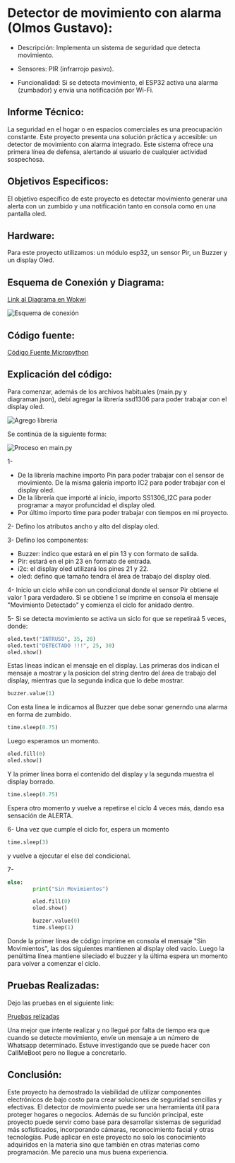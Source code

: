 # Detector de movimiento con alarma (Olmos Gustavo):

* Descripción: Implementa un sistema de seguridad que detecta movimiento.

* Sensores: PIR (infrarrojo pasivo).
  
* Funcionalidad: Si se detecta movimiento, el ESP32 activa una alarma (zumbador) y envía una notificación por Wi-Fi.

## Informe Técnico:

La seguridad en el hogar o en espacios comerciales es una preocupación constante. Este proyecto presenta una solución práctica y accesible: un detector de movimiento con alarma integrado. Este sistema ofrece una primera línea de defensa, alertando al usuario de cualquier actividad sospechosa.

## Objetivos Especificos:

El objetivo específico de este proyecto es detectar movimiento generar una alerta con un zumbido y una notificación tanto en consola como en una pantalla oled.

## Hardware:

Para este proyecto utilizamos: un módulo esp32, un sensor Pir, un Buzzer y un display Oled.

## Esquema de Conexión y Diagrama:

[Link al Diagrama en Wokwi](https://wokwi.com/projects/408580463353840641)

![Esquema de conexión](https://firebasestorage.googleapis.com/v0/b/ciencia-de-datos-ispc.appspot.com/o/int%20prog%2Fdetector%20de%20mov.jpg?alt=media&token=d560f07f-295b-43d8-9cf3-0bb1b6185a16)

## Código fuente:

[Código Fuente Micropython](https://github.com/JulioMartin12/aproximacion-evidencia1/blob/main/Detector%20de%20Movimiento%20con%20Alarma/main.py)

## Explicación del código:

Para comenzar, además de los archivos habituales (main.py y diagraman.json), debí agregar la librería ssd1306 para poder trabajar con el display oled.

![Agrego libreria](https://firebasestorage.googleapis.com/v0/b/ciencia-de-datos-ispc.appspot.com/o/int%20prog%2F01.jpg?alt=media&token=5b01ae5a-ae19-4495-93f0-2f7863163438)

Se continúa de la siguiente forma:

![Proceso en main.py](https://firebasestorage.googleapis.com/v0/b/ciencia-de-datos-ispc.appspot.com/o/int%20prog%2F02.jpg?alt=media&token=5190342d-3694-4fbf-8021-c6e49f93edec)

1-

* De la librería machine importo Pin para poder trabajar con el sensor de movimiento. De la misma galería importo IC2 para poder trabajar con el display oled.
* De la librería que importé al inicio, importo SS1306_I2C para poder programar a mayor profuncidad el display oled.
* Por último importo time para poder trabajar con tiempos en mi proyecto.

2- Defino los atributos ancho y alto del display oled.

3- Defino los componentes:

* Buzzer: indico que estará en el pin 13 y con formato de salida.
* Pir: estará en el pin 23 en formato de entrada.
* i2c: el display oled utilizará los pines 21 y 22.
* oled: defino que tamaño tendra el área de trabajo del display oled.

4- Inicio un ciclo while con un condicional donde el sensor Pir obtiene el valor 1 para verdadero. Si se obtiene 1 se imprime en consola el mensaje "Movimiento Detectado" y comienza el ciclo for anidado dentro.

5- Si se detecta movimiento se activa un siclo for que se repetiraá 5 veces, donde:

```python
oled.text("INTRUSO", 35, 20)
oled.text("DETECTADO !!!", 25, 30)
oled.show() 
```

Estas líneas indican el mensaje en el display. Las primeras dos indican el mensaje a mostrar y la posicion del string dentro del área de trabajo del display, mientras que la segunda indica que lo debe mostrar.

```python
buzzer.value(1)
```

Con esta línea le indicamos al Buzzer que debe sonar generndo una alarma en forma de zumbido.

```python
time.sleep(0.75) 
```
Luego esperamos un momento.

```python
oled.fill(0)  
oled.show() 
```
Y la primer línea borra el contenido del display y la segunda muestra el display borrado.
```python
time.sleep(0.75) 
```
Espera otro momento y vuelve a repetirse el ciclo 4 veces más, dando esa sensación de ALERTA.

6- Una vez que cumple el ciclo for, espera un momento
```python
time.sleep(3) 
```
y vuelve a ejecutar el else del condicional.

7-

```python
else:
        print("Sin Movimientos")

        oled.fill(0)
        oled.show()

        buzzer.value(0)
        time.sleep(1) 
```
Donde la primer línea de código imprime en consola el mensaje "Sin Movimientos", las dos siguientes mantienen al display oled vacío. Luego la penúltima línea mantiene sileciado el buzzer y la última espera un momento para volver a comenzar el ciclo.

## Pruebas Realizadas:

Dejo las pruebas en el siguiente link:

[Pruebas relizadas](https://firebasestorage.googleapis.com/v0/b/ciencia-de-datos-ispc.appspot.com/o/int%20prog%2Fprueba%20detector%20de%20movimiento.mp4?alt=media&token=d871fef8-e919-4de8-92d1-472b3e90dd81)

Una mejor que intente realizar y no llegué por falta de tiempo era que cuando se detecte movimiento, envíe un mensaje a un número de Whatsapp determinado. Estuve investigando que se puede hacer con CallMeBoot pero no llegue a concretarlo.

## Conclusión:

Este proyecto ha demostrado la viabilidad de utilizar componentes electrónicos de bajo costo para crear soluciones de seguridad sencillas y efectivas. El detector de movimiento puede ser una herramienta útil para proteger hogares o negocios. Además de su función principal, este proyecto puede servir como base para desarrollar sistemas de seguridad más sofisticados, incorporando cámaras, reconocimiento facial y otras tecnologías. Pude aplicar en este proyecto no solo los conocimiento adquiridos en la materia sino que también en otras materias como programación.
Me parecio una mus buena experiencia.
